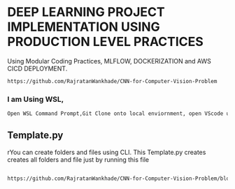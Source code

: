 # DEEP LEARNING PROJECT IMPLEMENTATION USING PRODUCTION LEVEL PRACTICES
Using Modular Coding Practices, MLFLOW, DOCKERIZATION and AWS CICD DEPLOYMENT.  
 
```bash
https://github.com/RajratanWankhade/CNN-for-Computer-Vision-Problem
```

### I am Using WSL, 

```bash
Open WSL Command Prompt,Git Clone onto local enviornment, open VScode using code . and start coding.  
```

## Template.py
rYou can create folders and files using CLI. This Template.py creates creates all folders and file just by running this file
```bash

https://github.com/RajratanWankhade/CNN-for-Computer-Vision-Problem/blob/main/template.py
````


